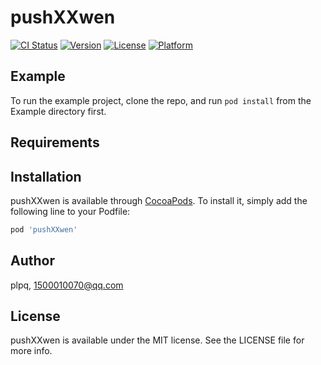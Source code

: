 # pushXXwen

[![CI Status](https://img.shields.io/travis/plpq/pushXXwen.svg?style=flat)](https://travis-ci.org/plpq/pushXXwen)
[![Version](https://img.shields.io/cocoapods/v/pushXXwen.svg?style=flat)](https://cocoapods.org/pods/pushXXwen)
[![License](https://img.shields.io/cocoapods/l/pushXXwen.svg?style=flat)](https://cocoapods.org/pods/pushXXwen)
[![Platform](https://img.shields.io/cocoapods/p/pushXXwen.svg?style=flat)](https://cocoapods.org/pods/pushXXwen)

## Example

To run the example project, clone the repo, and run `pod install` from the Example directory first.

## Requirements

## Installation

pushXXwen is available through [CocoaPods](https://cocoapods.org). To install
it, simply add the following line to your Podfile:

```ruby
pod 'pushXXwen'
```

## Author

plpq, 1500010070@qq.com

## License

pushXXwen is available under the MIT license. See the LICENSE file for more info.
